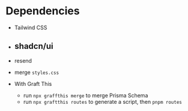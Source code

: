 # Dependencies

- Tailwind CSS
- shadcn/ui
  -
- resend

- merge `styles.css`

- With Graft This
  - run `npx graffthis merge` to merge Prisma Schema
  - run `npx graftthis routes` to generate a script, then `pnpm routes`
